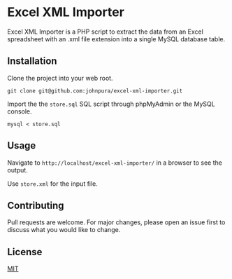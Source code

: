 # Excel XML Importer

Excel XML Importer is a PHP script to extract the data from an Excel spreadsheet with an .xml file extension into a single MySQL database table.

## Installation

Clone the project into your web root.

```
git clone git@github.com:johnpura/excel-xml-importer.git
```

Import the the `store.sql` SQL script through phpMyAdmin or the MySQL console.

```
mysql < store.sql
```


## Usage

Navigate to `http://localhost/excel-xml-importer/` in a browser to see the output.

Use `store.xml` for the input file.

## Contributing

Pull requests are welcome. For major changes, please open an issue first to discuss what you would like to change.

## License
[MIT](https://choosealicense.com/licenses/mit/)
